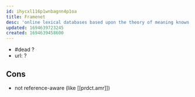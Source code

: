 ```yaml
---
id: ihycxl116p1wnbagnn4p1oa
title: Framenet
desc: 'online lexical databases based upon the theory of meaning known as Frame semantics'
updated: 1694639723245
created: 1694639458600
---
```


- #dead ?
- url: ?

## Cons

- not reference-aware (like [[prdct.amr]])